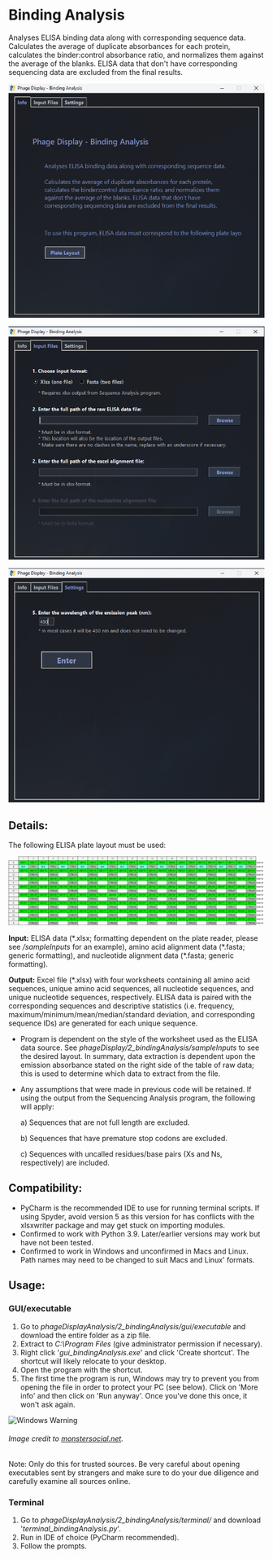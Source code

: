 # Binding Analysis
 
Analyses ELISA binding data along with corresponding sequence data.  Calculates the average of duplicate absorbances for
each protein, calculates the binder:control absorbance ratio, and normalizes them against the average of the blanks.
ELISA data that don't have corresponding sequencing data are excluded from the final results.

![Binding Analysis GUI 1](gui/source/images/gui1.png)

![Binding Analysis GUI 2](gui/source/images/gui2.png)

![Binding Analysis GUI 3](gui/source/images/gui3.png)

## Details:

The following ELISA plate layout must be used:

![Plate Layout](gui/source/images/plateLayout.png)

**Input:** ELISA data (\*.xlsx; formatting dependent on the plate reader, please see _/sampleInputs_ for an example), amino
acid alignment data (\*.fasta; generic formatting), and nucleotide alignment data (\*.fasta; generic formatting).

**Output:** Excel file (\*.xlsx) with four worksheets containing all amino acid sequences, unique amino acid sequences,
all nucleotide sequences, and unique nucleotide sequences, respectively. ELISA data is paired with the corresponding
sequences and descriptive statistics (i.e. frequency, maximum/minimum/mean/median/standard deviation, and corresponding
sequence IDs) are generated for each unique sequence.

* Program is dependent on the style of the worksheet used as the ELISA data source. See
_phageDisplay/2_bindingAnalysis/sampleInputs_ to see the desired layout. In summary, data extraction is dependent
upon the emission absorbance stated on the right side of the table of raw data; this is used to determine which data to
extract from the file.  
* Any assumptions that were made in previous code will be retained. If using the output from the Sequencing Analysis
program, the following will apply:

    a) Sequences that are not full length are excluded.

    b) Sequences that have premature stop codons are excluded. 

    c) Sequences with uncalled residues/base pairs (Xs and Ns,
respectively) are included.

## Compatibility:
* PyCharm is the recommended IDE to use for running terminal scripts. If using Spyder, avoid version 5 as this version
for has conflicts with the xlsxwriter package and may get stuck on importing modules.
* Confirmed to work with Python 3.9. Later/earlier versions may work but have not been tested.
* Confirmed to work in Windows and unconfirmed in Macs and Linux. Path names may need to be changed to suit Macs
and Linux' formats.

## Usage:

### GUI/executable

1. Go to _phageDisplayAnalysis/2_bindingAnalysis/gui/executable_ and download the entire folder as a zip file.
2. Extract to _C:\Program Files_ (give administrator permission if necessary).
3. Right click '_gui_bindingAnalysis.exe_' and click 'Create shortcut'. The shortcut will likely relocate to your
desktop.
4. Open the program with the shortcut.
5. The first time the program is run, Windows may try to prevent you from opening the file in order to protect your PC
(see below). Click on 'More info' and then click on 'Run anyway'. Once you've done this once, it won't ask again.

![Windows Warning](https://external-content.duckduckgo.com/iu/?u=https%3A%2F%2Fmonstersocial.net%2Fwp-content%2Fuploads%2F2015%2F08%2Fwindowsprotectedyourpc.jpg&f=1&nofb=1)

###### Image credit to [monstersocial.net](https://monstersocial.net/).

Note: Only do this for trusted sources. Be very careful about opening executables sent by strangers and make sure to do
your due diligence and carefully examine all sources online.

### Terminal

1. Go to _phageDisplayAnalysis/2_bindingAnalysis/terminal/_ and download '_terminal_bindingAnalysis.py_'.
2. Run in IDE of choice (PyCharm recommended).
3. Follow the prompts.
